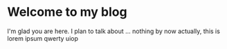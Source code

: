 # Welcome to my blog

I'm glad you are here. I plan to talk about ... nothing by now actually, this is lorem ipsum qwerty uiop
